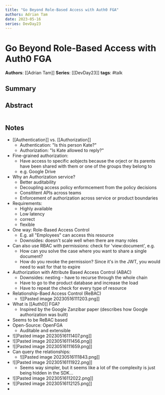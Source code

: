 ```yaml
---
title: "Go Beyond Role-Based Access with Auth0 FGA"
authors: Adrian Tam
date: 2023-05-16
series: DevDay23
---
```


# Go Beyond Role-Based Access with Auth0 FGA

**Authors**: [[Adrian Tam]]
**Series**: [[DevDay23]]
**tags**: #talk 

## Summary

## Abstract
```

```

## Notes
- [[Authentication]] vs. [[Authorization]]
	- Authentication: "Is this person Kate?"
	- Authorization: "Is Kate allowed to reply?"
 - Fine-grained authorization:
	 - Have access to specific aobjects because the orject or its parents have been shared with them or one of the groups they belong to
	 - e.g. Google Drive
- Why an Authorization service?
	- Better auditability
	- Decoupling access policy enformcement from the policy decisions
	- Consititent APIs across teams
	- Enforcement of authorization across service or product boundaries
- Requirements:
	- Highly available
	- Low latency
	- correct
	- flexible
- One way: Role-Based Access Control
	- E.g. all "Employees" can access this resource
	- Downsides: doesn't scale well when there are many roles
- Can also use RBAC with permissions: check for 'view:document', e.g.
	- How can you solve the case where you want to share a single document?
	- How do you revoke the permission? Since it's in the JWT, you would need to wait for that to expire
- Authorization with Attribute Based Access Control (ABAC)
	- Downsides: nesting - have to recurse through the whole chain
	- Have to go to the product database and increase the load
	- Have to repeat the check for every type of resource
 - Relationship-Baed Access Control (ReBAC)
	 - ![[Pasted image 20230516111203.png]]
- What is [[Auth0]] FGA?
	- Inspired by the Google Zanzibar paper (describes how Google authorization was built)
- Seems to be ReBAC based
- Open-Source: OpenFGA
	- Auditable and extensible
- ![[Pasted image 20230516111407.png]]
- ![[Pasted image 20230516111456.png]]
- ![[Pasted image 20230516111659.png]]
- Can query the relationships:
	- ![[Pasted image 20230516111843.png]]
- ![[Pasted image 20230516111922.png]]
	- Seems way simpler, but it seems like a lot of the complexity is just being hidden in the SDK...
- ![[Pasted image 20230516112022.png]]
- ![[Pasted image 20230516112125.png]]
- 
